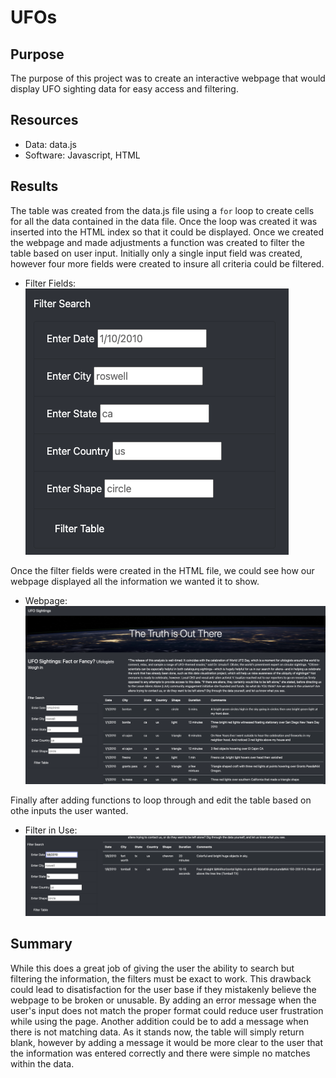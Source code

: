 # UFOs

## Purpose

The purpose of this project was to create an interactive webpage that would display UFO sighting data for easy access and filtering.

## Resources

- Data: data.js
- Software: Javascript, HTML

## Results

The table was created from the data.js file using a `for` loop to create cells for all the data contained in the data file. Once the loop was created it was inserted into the HTML index so that it could be displayed. Once we created the webpage and made adjustments a function was created to filter the table based on user input. Initially only a single input field was created, however four more fields were created to insure all criteria could be filtered.

- Filter Fields:
![](/static/images/filterFields.png)

Once the filter fields were created in the HTML file, we could see how our webpage displayed all the information we wanted it to show.

- Webpage:
![](/static/images/webpageFinal.png)

Finally after adding functions to loop through and edit the table based on othe inputs the user wanted.

- Filter in Use:
![](/static/images/filtersInUse.png)

## Summary

While this does a great job of giving the user the ability to search but filtering the information, the filters must be exact to work. This drawback could lead to disatisfaction for the user base if they mistakenly believe the webpage to be broken or unusable. By adding an error message when the user's input does not match the proper format could reduce user frustration while using the page. Another addition could be to add a message when there is not matching data. As it stands now, the table will simply return blank, however by adding a message it would be more clear to the user that the information was entered correctly and there were simple no matches within the data.